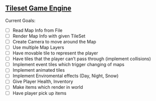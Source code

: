 [Tileset Game Engine](iainvm.github.io/projects/TilesetGameEngine)
----------------------------------------------
Current Goals:
- [ ] Read Map Info from File 
- [ ] Render Map Info with given TileSet 
- [ ] Create Camera to move around the Map 
- [ ] Use multiple Map Layers 
- [ ] Have movable tile to represent the player 
- [ ] Have tiles that the player can’t pass through (implement collisions) 
- [ ] Implement event tiles which trigger changing of maps
- [ ] Implement animated tiles 
- [ ] Implement Enviromental effects (Day, Night, Snow) 
- [ ] Give Player Health, Inventory
- [ ] Make items which render in world
- [ ] Have player pick up items
